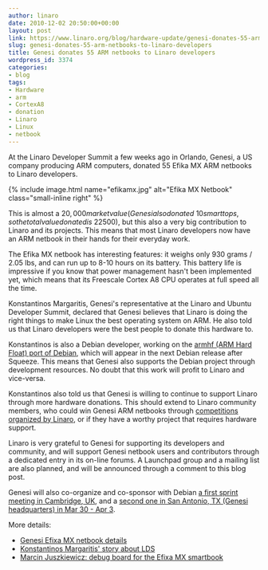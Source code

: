 ```yaml
---
author: linaro
date: 2010-12-02 20:50:00+00:00
layout: post
link: https://www.linaro.org/blog/hardware-update/genesi-donates-55-arm-netbooks-to-linaro-developers/
slug: genesi-donates-55-arm-netbooks-to-linaro-developers
title: Genesi donates 55 ARM netbooks to Linaro developers
wordpress_id: 3374
categories:
- blog
tags:
- Hardware
- arm
- CortexA8
- donation
- Linaro
- Linux
- netbook
---
```


At the Linaro Developer Summit a few weeks ago in Orlando, Genesi, a US company producing ARM computers, donated 55 Efika MX ARM netbooks to Linaro developers.

{% include image.html name="efikamx.jpg" alt="Efika MX Netbook" class="small-inline right" %}

This is almost a $20,000 market value (Genesi also donated ~10 smarttops, so the total value donated is ~$22500), but this also a very big contribution to Linaro and its projects. This means that most Linaro developers now have an ARM netbook in their hands for their everyday work.

The Efika MX netbook has interesting features: it weighs only 930 grams / 2.05 lbs, and can run up to 8-10 hours on its battery. This battery life is impressive if you know that power management hasn't been implemented yet, which means that its Freescale Cortex A8 CPU operates at full speed all the time.

Konstantinos Margaritis, Genesi's representative at the Linaro and Ubuntu Developer Summit, declared that Genesi believes that Linaro is doing the right things to make Linux the best operating system on ARM. He also told us that Linaro developers were the best people to donate this hardware to.
<!-- more -->
Konstantinos is also a Debian developer, working on the [armhf (ARM Hard Float) port of Debian](http://wiki.debian.org/ArmHardFloatTodo), which will appear in the next Debian release after Squeeze. This means that Genesi also supports the Debian project through development resources. No doubt that this work will profit to Linaro and vice-versa.

Konstantinos also told us that Genesi is willing to continue to support Linaro through more hardware donations. This should extend to Linaro community members, who could win Genesi ARM netbooks through [competitions organized by Linaro](/hub/), or if they have a worthy project that requires hardware support.

Linaro is very grateful to Genesi for supporting its developers and community, and will support Genesi netbook users and contributors through a dedicated entry in its on-line forums. A Launchpad group and a mailing list are also planned, and will be announced through a comment to this blog post.

Genesi will also co-organize and co-sponsor with Debian [a first sprint meeting in Cambridge, UK](http://wiki.debian.org/Sprints/2011/EmdebianSprint), and a [second one in San Antonio, TX (Genesi headquarters) in Mar 30 - Apr 3](http://wiki.debian.org/Sprints/2011/GenesiSprintSanAntonio).

More details:

  * [Genesi Efixa MX netbook details](http://www.genesi-usa.com/products/smartbook)
  * [Konstantinos Margaritis' story about LDS](http://projects.powerdeveloper.org/project/imx515/805/entry/766)
  * [Marcin Juszkiewicz: debug board for the Efixa MX smartbook](http://marcin.juszkiewicz.com.pl/2010/11/29/debug-board-for-efika-mx-smartbook/)
